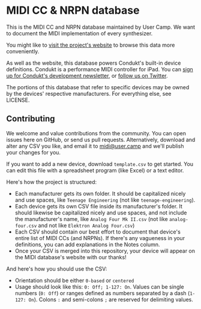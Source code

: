 # MIDI CC & NRPN database

This is the MIDI CC and NRPN database maintained by User Camp. We want to document the MIDI implementation of every synthesizer. 

You might like to [visit the project's website](https://midi.user.camp) to browse this data more conveniently.

As well as the website, this database powers Condukt's built-in device definitions. Condukt is a performance MIDI controller for iPad. You can [sign up for Condukt's development newsletter](https://user.camp/apps/condukt/), or [follow us on Twitter](https://twitter.com/goodcondukt).

The portions of this database that refer to specific devices may be owned by the devices' respective manufacturers. For everything else, see LICENSE.

## Contributing

We welcome and value contributions from the community. You can open issues here on GitHub, or send us pull requests. Alternatively, download and alter any CSV you like, and email it to [midi@user.camp](mailto:midi@user.camp) and we'll publish your changes for you.

If you want to add a new device, download `template.csv` to get started. You can edit this file with a spreadsheet program (like Excel) or a text editor.

Here's how the project is structured:

 - Each manufacturer gets its own folder. It should be capitalized nicely and use spaces, like `Teenage Engineering` (not like `teenage-engineering`).
 - Each device gets its own CSV file inside its manufacturer's folder. It should likewise be capitalized nicely and use spaces, and not include the manufacturer's name, like `Analog Four Mk II.csv` (not like `analog-four.csv` and not like `Elektron Analog Four.csv`)
 - Each CSV should contain our best effort to document that device's entire list of MIDI CCs (and NRPNs). If there's any vagueness in your definitions, you can add explanations in the Notes column.
 - Once your CSV is merged into this repository, your device will appear on the MIDI database's website with our thanks!

And here's how you should use the CSV:

 - Orientation should be either `0-based` or `centered`
 - Usage should look like this: `0: Off; 1-127: On`. Values can be single numbers (`0: Off`) or ranges defined as numbers separated by a dash (`1-127: On`). Colons `:` and semi-colons `;` are reserved for delimiting values. 
